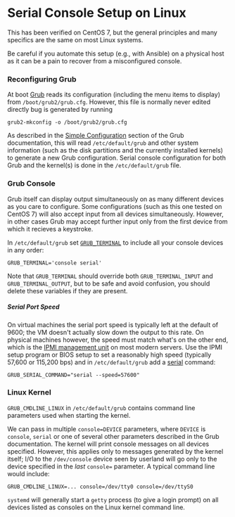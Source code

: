 Serial Console Setup on Linux
=============================

This has been verified on CentOS 7, but the general principles and
many specifics are the same on most Linux systems.

Be careful if you automate this setup (e.g., with Ansible) on a
physical host as it can be a pain to recover from a misconfigured
console.


### Reconfiguring Grub

At boot [Grub] reads its configuration (including the menu items to
display) from `/boot/grub2/grub.cfg`. However, this file is normally
never edited directly bug is generated by running

    grub2-mkconfig -o /boot/grub2/grub.cfg

As described in the [Simple Configuration][sc] section of the Grub
documentation, this will read `/etc/default/grub` and other system
information (such as the disk partitions and the currently installed
kernels) to generate a new Grub configuration. Serial console
configuration for both Grub and the kernel(s) is done in the
`/etc/default/grub` file.

[Grub]: https://www.gnu.org/software/grub/manual/grub.html
[sc]: https://www.gnu.org/software/grub/manual/grub.html#Simple-configuration


### Grub Console

Grub itself can display output simultaneously on as many different
devices as you care to configure. Some configurations (such as this
one tested on CentOS 7) will also accept input from all devices
simultaneously. However, in other cases Grub may accept further input
only from the first device from which it recieves a keystroke.

In `/etc/default/grub` set [`GRUB_TERMINAL`][sc] to include all your
console devices in any order:

    GRUB_TERMINAL='console serial'

Note that `GRUB_TERMINAL` should override both `GRUB_TERMINAL_INPUT`
and `GRUB_TERMINAL_OUTPUT`, but to be safe and avoid confusion, you
should delete these variables if they are present.

##### Serial Port Speed

On virtual machines the serial port speed is typically left at the
default of 9600; the VM doesn't actually slow down the output to this
rate. On physical machines however, the speed must match what's on the
other end, which is the [IPMI management unit][IPMI] on most modern
servers. Use the IPMI setup program or BIOS setup to set a reasonably
high speed (typically 57,600 or 115,200 bps) and in
`/etc/default/grub` add a [serial] command:

    GRUB_SERIAL_COMMAND="serial --speed=57600"

[serial]: https://www.gnu.org/software/grub/manual/grub.html#Serial-terminal
[IPMI]: https://en.wikipedia.org/wiki/Intelligent_Platform_Management_Interface


### Linux Kernel

`GRUB_CMDLINE_LINUX` in `/etc/default/grub` contains command line
parameters used when starting the kernel.

We can pass in multiple `console=DEVICE` parameters, where `DEVICE` is
`console`, `serial` or one of several other parameters described in
the Grub documentation. The kernel will print console messages on all
devices specified. However, this applies only to messages generated by
the kernel itself; I/O to the `/dev/console` device seen by userland
will go only to the device specified in the _last_ `console=`
parameter. A typical command line would include:

    GRUB_CMDLINE_LINUX=... console=/dev/tty0 console=/dev/ttyS0

`systemd` will generally start a `getty` process (to give a login
prompt) on all devices listed as consoles on the Linux kernel command
line.
